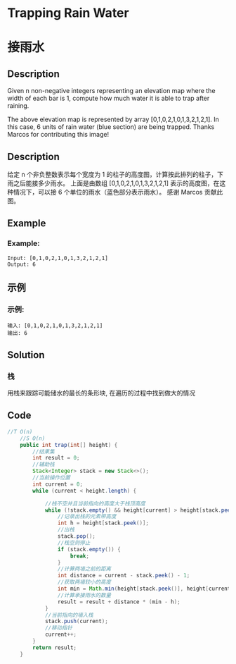 # Trapping Rain Water
# 接雨水

## Description
Given n non-negative integers representing an elevation map where the width of each bar is 1, compute how much water it is able to trap after raining.

The above elevation map is represented by array [0,1,0,2,1,0,1,3,2,1,2,1]. In this case, 6 units of rain water (blue section) are being trapped. Thanks Marcos for contributing this image!

## Description
给定 n 个非负整数表示每个宽度为 1 的柱子的高度图，计算按此排列的柱子，下雨之后能接多少雨水。
上面是由数组 [0,1,0,2,1,0,1,3,2,1,2,1] 表示的高度图，在这种情况下，可以接 6 个单位的雨水（蓝色部分表示雨水）。 感谢 Marcos 贡献此图。

## Example
### Example:
    Input: [0,1,0,2,1,0,1,3,2,1,2,1]
    Output: 6

## 示例
### 示例:
    输入: [0,1,0,2,1,0,1,3,2,1,2,1]
    输出: 6


## Solution
### 栈
用栈来跟踪可能储水的最长的条形块, 在遍历的过程中找到做大的情况


## Code 

```java
//T O(n)
    //S O(n)
    public int trap(int[] height) {
        //结果集
        int result = 0;
        //辅助栈
        Stack<Integer> stack = new Stack<>();
        //当前操作位置
        int current = 0;
        while (current < height.length) {

            //栈不空并且当前指向的高度大于栈顶高度
            while (!stack.empty() && height[current] > height[stack.peek()]) {
                //记录出栈的元素带高度
                int h = height[stack.peek()];
                //出栈
                stack.pop();
                //栈空则停止
                if (stack.empty()) {
                    break;
                }
                //计算两墙之前的距离
                int distance = current - stack.peek() - 1;
                //获取两墙较小的高度
                int min = Math.min(height[stack.peek()], height[current]);
                //计算承接雨水的数量
                result = result + distance * (min - h);
            }
            //当前指向的墙入栈
            stack.push(current);
            //移动指针
            current++;
        }
        return result;
    }
```